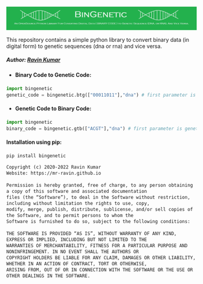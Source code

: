 ![BinGenetic](https://github.com/mr-ravin/BinGenetic/blob/main/BinGenetic.jpg?raw=true)

This repository contains a simple python library to convert binary data (in digital form) to genetic sequences (dna or rna) and vice versa.

##### Author: [Ravin Kumar](https://mr-ravin.github.io)

- #### Binary Code to Genetic Code:

```python
import bingenetic
genetic_code = bingenetic.btg(["00011011"],"dna") # first parameter is binary code as a list, second parameter is the type of genetic code i.e. DNA, or RNA
```

- #### Genetic Code to Binary Code:

```python
import bingenetic
binary_code = bingenetic.gtb(["ACGT"],"dna") # first parameter is genetic code as a list, second parameter is the type of genetic code i.e. DNA, or RNA
```


#### Installation using pip:
```
pip install bingenetic
```

```
Copyright (c) 2020-2022 Ravin Kumar
Website: https://mr-ravin.github.io

Permission is hereby granted, free of charge, to any person obtaining a copy of this software and associated documentation 
files (the “Software”), to deal in the Software without restriction, including without limitation the rights to use, copy, 
modify, merge, publish, distribute, sublicense, and/or sell copies of the Software, and to permit persons to whom the 
Software is furnished to do so, subject to the following conditions:

THE SOFTWARE IS PROVIDED “AS IS”, WITHOUT WARRANTY OF ANY KIND, EXPRESS OR IMPLIED, INCLUDING BUT NOT LIMITED TO THE 
WARRANTIES OF MERCHANTABILITY, FITNESS FOR A PARTICULAR PURPOSE AND NONINFRINGEMENT. IN NO EVENT SHALL THE AUTHORS OR 
COPYRIGHT HOLDERS BE LIABLE FOR ANY CLAIM, DAMAGES OR OTHER LIABILITY, WHETHER IN AN ACTION OF CONTRACT, TORT OR OTHERWISE, 
ARISING FROM, OUT OF OR IN CONNECTION WITH THE SOFTWARE OR THE USE OR OTHER DEALINGS IN THE SOFTWARE.
```
